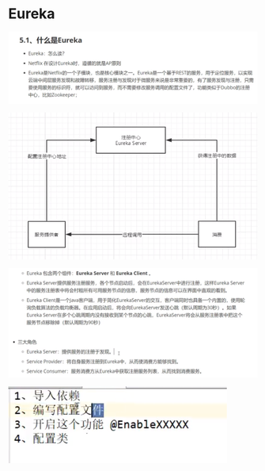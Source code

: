 # Eureka

![](../.gitbook/assets/image%20%28203%29.png)

![](../.gitbook/assets/image%20%28208%29.png)

![](../.gitbook/assets/image%20%28195%29.png)

![](../.gitbook/assets/image%20%28202%29.png)



